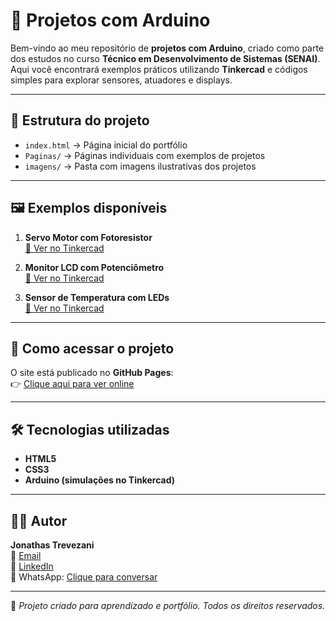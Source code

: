 # 🔌 Projetos com Arduino

Bem-vindo ao meu repositório de **projetos com Arduino**, criado como parte dos estudos no curso **Técnico em Desenvolvimento de Sistemas (SENAI)**.  
Aqui você encontrará exemplos práticos utilizando **Tinkercad** e códigos simples para explorar sensores, atuadores e displays.

---

## 📂 Estrutura do projeto
- `index.html` → Página inicial do portfólio  
- `Paginas/` → Páginas individuais com exemplos de projetos  
- `imagens/` → Pasta com imagens ilustrativas dos projetos  

---

## 🖼 Exemplos disponíveis
1. **Servo Motor com Fotoresistor**  
   [🔗 Ver no Tinkercad](https://www.tinkercad.com/things/heOYVTbPPpJ-servomotor)

2. **Monitor LCD com Potenciômetro**  
   [🔗 Ver no Tinkercad](https://www.tinkercad.com/things/busvv7ENk7A-monitor-lcd-com-potenciometro)

3. **Sensor de Temperatura com LEDs**  
   [🔗 Ver no Tinkercad](https://www.tinkercad.com/things/li4nQDOhRt8-sensor-de-temperatura)

---

## 🚀 Como acessar o projeto
O site está publicado no **GitHub Pages**:  
👉 [Clique aqui para ver online](https://JonathasTrevezani.github.io/Projetos-com-Arduino/)

---

## 🛠 Tecnologias utilizadas
- **HTML5**  
- **CSS3**  
- **Arduino (simulações no Tinkercad)**  

---

## 👨‍💻 Autor
**Jonathas Trevezani**  
📧 [Email](mailto:joni.rj@hotmail.com)  
💼 [LinkedIn](https://www.linkedin.com/in/jonathas-trevezani-169598)  
📱 WhatsApp: [Clique para conversar](https://wa.me/5521987790991)

---

📌 *Projeto criado para aprendizado e portfólio. Todos os direitos reservados.*
